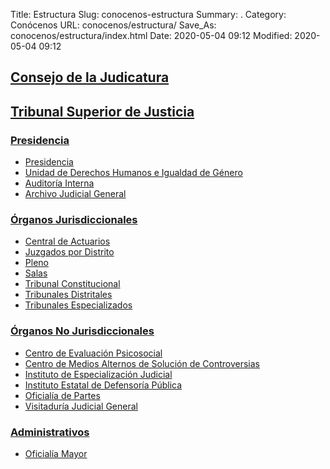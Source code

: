 Title: Estructura
Slug: conocenos-estructura
Summary: .
Category: Conócenos
URL: conocenos/estructura/
Save_As: conocenos/estructura/index.html
Date: 2020-05-04 09:12
Modified: 2020-05-04 09:12


## [Consejo de la Judicatura](consejo-de-la-judicatura/)

## [Tribunal Superior de Justicia](tribunal-superior-de-justicia/)

### [Presidencia](tribunal-superior-de-justicia/presidencia/)

- [Presidencia](tribunal-superior-de-justicia/presidencia/presidencia/)
- [Unidad de Derechos Humanos e Igualdad de Género](tribunal-superior-de-justicia/presidencia/unidad-de-derechos-humanos-e-igualdad-de-genero/)
- [Auditoría Interna](tribunal-superior-de-justicia/presidencia/auditoria-interna/)
- [Archivo Judicial General](tribunal-superior-de-justicia/presidencia/archivo/)

### [Órganos Jurisdiccionales](tribunal-superior-de-justicia/organos-jurisdiccionales/)

- [Central de Actuarios](tribunal-superior-de-justicia/organos-jurisdiccionales/central-de-actuarios/)
- [Juzgados por Distrito](tribunal-superior-de-justicia/organos-jurisdiccionales/juzgados-por-distrito/)
- [Pleno](tribunal-superior-de-justicia/organos-jurisdiccionales/pleno/)
- [Salas](tribunal-superior-de-justicia/organos-jurisdiccionales/salas/)
- [Tribunal Constitucional](tribunal-superior-de-justicia/organos-jurisdiccionales/tribunal-constitucional/)
- [Tribunales Distritales](tribunal-superior-de-justicia/organos-jurisdiccionales/tribunales-distritales/)
- [Tribunales Especializados](tribunal-superior-de-justicia/organos-jurisdiccionales/tribunales-especializados/)

### [Órganos No Jurisdiccionales](tribunal-superior-de-justicia/organos-no-jurisdiccionales/)

- [Centro de Evaluación Psicosocial](tribunal-superior-de-justicia/organos-no-jurisdiccionales/centro-de-evaluacion-psicosocial/)
- [Centro de Medios Alternos de Solución de Controversias](tribunal-superior-de-justicia/organos-no-jurisdiccionales/cemasc/)
- [Instituto de Especialización Judicial](tribunal-superior-de-justicia/organos-no-jurisdiccionales/instituto-de-especializacion-judicial/)
- [Instituto Estatal de Defensoría Pública](tribunal-superior-de-justicia/organos-no-jurisdiccionales/instituto-estatal-de-defensoria-publica/)
- [Oficialía de Partes](tribunal-superior-de-justicia/organos-no-jurisdiccionales/oficialia-de-partes/)
- [Visitaduría Judicial General](tribunal-superior-de-justicia/organos-no-jurisdiccionales/visitaduria-judicial-general/)

### [Administrativos](tribunal-superior-de-justicia/administrativos/)

- [Oficialía Mayor](tribunal-superior-de-justicia/administrativos/oficialia-mayor/)



